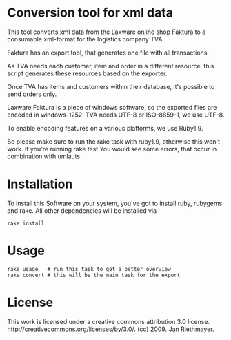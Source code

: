 # Conversion tool for xml data

This tool converts xml data from the Laxware online shop Faktura to
a consumable xml-format for the logistics company TVA.

Faktura has an export tool, that generates one file with all transactions.

As TVA needs each customer, item and order in a different resource,
this script generates these resources based on the exporter.

Once TVA has items and customers within their database, it's possible to send
orders only.

Laxware Faktura is a piece of windows software, so the exported files are
encoded in windows-1252. TVA needs UTF-8 or ISO-8859-1, we use UTF-8.

To enable encoding features on a various platforms, we use Ruby1.9.

So please make sure to run the rake task with ruby1.9, otherwise this won't work.
If you're running
    rake test
You would see some errors, that occur in combination with umlauts.

# Installation

  To install this Software on your system, you've got to install ruby, rubygems and rake. All other dependencies will be installed via

    rake install

# Usage

    rake usage   # run this task to get a better overview
    rake convert # this will be the main task for the export

# License

  This work is licensed under a creative commons attribution 3.0 license.
  http://creativecommons.org/licenses/by/3.0/.
  (cc) 2009.  Jan Riethmayer.
